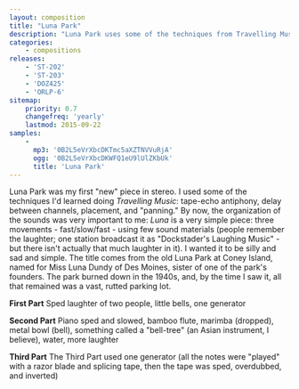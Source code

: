 ```yaml
---
layout: composition
title: "Luna Park"
description: "Luna Park uses some of the techniques from Travelling Music: tape-echo antiphony, delay between channels, placement, and  panning. Luna is a very simple piece: three movements - fast/slow/fast"
categories:
    - compositions
releases:
    - 'ST-202'
    - 'ST-203'
    - 'DOZ425'
    - 'ORLP-6'
sitemap:
    priority: 0.7
    changefreq: 'yearly'
    lastmod: 2015-09-22
samples:
    - 
      mp3: '0B2L5eVrXbcDKTmc5aXZTNVVuRjA'
      ogg: '0B2L5eVrXbcDKWFQ1eU9lUlZKbUk'
      title: 'Luna Park'
---
```


Luna Park was my first "new" piece in stereo. I used some of the techniques I'd learned doing *Travelling Music*: tape-echo antiphony, delay between channels, placement, and "panning." By now, the organization of the sounds was very important to me: *Luna* is a very simple piece: three movements - fast/slow/fast - using few sound materials (people remember the laughter; one station broadcast it as "Dockstader's Laughing Music" - but there isn't actually that much laughter in it). I wanted it to be silly and sad and simple. The title comes from the old Luna Park at Coney Island, named for Miss Luna Dundy of Des Moines, sister of one of the park's founders. The park burned down in the 1940s, and, by the time I saw it, all that remained was a vast, rutted parking lot.

**First Part**
Sped laughter of two people, little bells, one generator

**Second Part**
Piano sped and slowed, bamboo flute, marimba (dropped), metal bowl (bell), something called a "bell-tree" (an Asian instrument, I believe), water, more laughter

**Third Part**
The Third Part used one generator (all the notes were "played" with a razor blade and splicing tape, then the tape was sped, overdubbed, and inverted)
